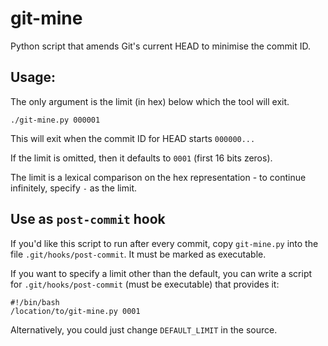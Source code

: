 # git-mine

Python script that amends Git's current HEAD to minimise the commit ID.

## Usage:

The only argument is the limit (in hex) below which the tool will exit.

```
./git-mine.py 000001
```

This will exit when the commit ID for HEAD starts `000000...`

If the limit is omitted, then it defaults to `0001` (first 16 bits zeros).

The limit is a lexical comparison on the hex representation - to continue infinitely, specify `-` as the limit.

## Use as `post-commit` hook

If you'd like this script to run after every commit, copy `git-mine.py` into the file `.git/hooks/post-commit`.  It must be marked as executable.

If you want to specify a limit other than the default, you can write a script for `.git/hooks/post-commit` (must be executable) that provides it:

```
#!/bin/bash
/location/to/git-mine.py 0001
```

Alternatively, you could just change `DEFAULT_LIMIT` in the source.
